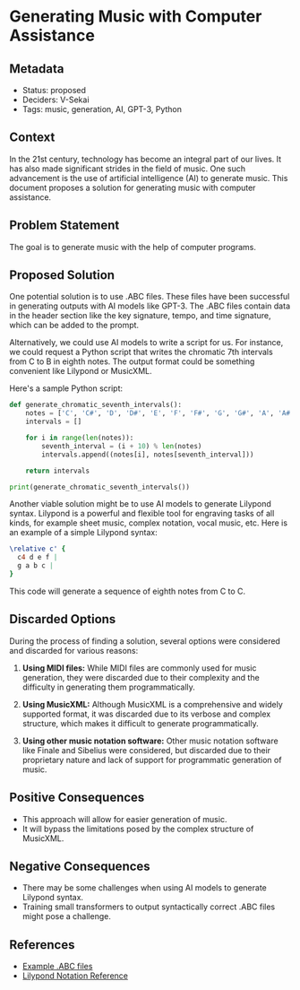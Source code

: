 # Generating Music with Computer Assistance

## Metadata

- Status: proposed
- Deciders: V-Sekai
- Tags: music, generation, AI, GPT-3, Python

## Context

In the 21st century, technology has become an integral part of our lives. It has also made significant strides in the field of music. One such advancement is the use of artificial intelligence (AI) to generate music. This document proposes a solution for generating music with computer assistance.

## Problem Statement

The goal is to generate music with the help of computer programs.

## Proposed Solution

One potential solution is to use .ABC files. These files have been successful in generating outputs with AI models like GPT-3. The .ABC files contain data in the header section like the key signature, tempo, and time signature, which can be added to the prompt.

Alternatively, we could use AI models to write a script for us. For instance, we could request a Python script that writes the chromatic 7th intervals from C to B in eighth notes. The output format could be something convenient like Lilypond or MusicXML.

Here's a sample Python script:

```python
def generate_chromatic_seventh_intervals():
    notes = ['C', 'C#', 'D', 'D#', 'E', 'F', 'F#', 'G', 'G#', 'A', 'A#', 'B']
    intervals = []

    for i in range(len(notes)):
        seventh_interval = (i + 10) % len(notes)
        intervals.append((notes[i], notes[seventh_interval]))

    return intervals

print(generate_chromatic_seventh_intervals())
```

Another viable solution might be to use AI models to generate Lilypond syntax. Lilypond is a powerful and flexible tool for engraving tasks of all kinds, for example sheet music, complex notation, vocal music, etc. Here is an example of a simple Lilypond syntax:

```lilypond
\relative c' {
  c4 d e f |
  g a b c |
}
```

This code will generate a sequence of eighth notes from C to C.

## Discarded Options

During the process of finding a solution, several options were considered and discarded for various reasons:

1. **Using MIDI files:** While MIDI files are commonly used for music generation, they were discarded due to their complexity and the difficulty in generating them programmatically.

2. **Using MusicXML:** Although MusicXML is a comprehensive and widely supported format, it was discarded due to its verbose and complex structure, which makes it difficult to generate programmatically.

3. **Using other music notation software:** Other music notation software like Finale and Sibelius were considered, but discarded due to their proprietary nature and lack of support for programmatic generation of music.

## Positive Consequences

- This approach will allow for easier generation of music.
- It will bypass the limitations posed by the complex structure of MusicXML.

## Negative Consequences

- There may be some challenges when using AI models to generate Lilypond syntax.
- Training small transformers to output syntactically correct .ABC files might pose a challenge.

## References

- [Example .ABC files](https://gwern.net/gpt-2-music)
- [Lilypond Notation Reference](http://lilypond.org/doc/v2.18/Documentation/notation/index)
